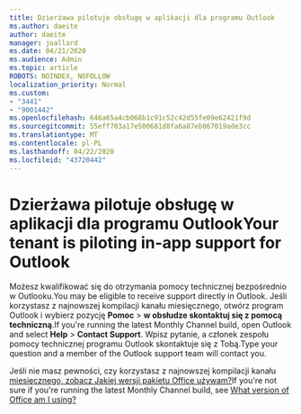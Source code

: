 ```yaml
---
title: Dzierżawa pilotuje obsługę w aplikacji dla programu Outlook
ms.author: daeite
author: daeite
manager: joallard
ms.date: 04/21/2020
ms.audience: Admin
ms.topic: article
ROBOTS: NOINDEX, NOFOLLOW
localization_priority: Normal
ms.custom:
- "3441"
- "9001442"
ms.openlocfilehash: 646a65a4cb068b1c91c52c42d55fe09e62421f9d
ms.sourcegitcommit: 55eff703a17e500681d8fa6a87eb067019ade3cc
ms.translationtype: MT
ms.contentlocale: pl-PL
ms.lasthandoff: 04/22/2020
ms.locfileid: "43720442"
---
```

# <a name="your-tenant-is-piloting-in-app-support-for-outlook"></a><span data-ttu-id="179b5-102">Dzierżawa pilotuje obsługę w aplikacji dla programu Outlook</span><span class="sxs-lookup"><span data-stu-id="179b5-102">Your tenant is piloting in-app support for Outlook</span></span>

<span data-ttu-id="179b5-103">Możesz kwalifikować się do otrzymania pomocy technicznej bezpośrednio w Outlooku.</span><span class="sxs-lookup"><span data-stu-id="179b5-103">You may be eligible to receive support directly in Outlook.</span></span> <span data-ttu-id="179b5-104">Jeśli korzystasz z najnowszej kompilacji kanału miesięcznego, otwórz program Outlook i wybierz pozycję **Pomoc** > **w obsłudze skontaktuj się z pomocą techniczną**.</span><span class="sxs-lookup"><span data-stu-id="179b5-104">If you're running the latest Monthly Channel build, open Outlook and select **Help** > **Contact Support**.</span></span> <span data-ttu-id="179b5-105">Wpisz pytanie, a członek zespołu pomocy technicznej programu Outlook skontaktuje się z Tobą.</span><span class="sxs-lookup"><span data-stu-id="179b5-105">Type your question and a member of the Outlook support team will contact you.</span></span>

<span data-ttu-id="179b5-106">Jeśli nie masz pewności, czy korzystasz z najnowszej kompilacji kanału [miesięcznego, zobacz Jakiej wersji pakietu Office używam?](https://support.office.com/article/932788B8-A3CE-44BF-BB09-E334518B8B19)</span><span class="sxs-lookup"><span data-stu-id="179b5-106">If you're not sure if you're running the latest Monthly Channel build, see [What version of Office am I using?](https://support.office.com/article/932788B8-A3CE-44BF-BB09-E334518B8B19)</span></span>